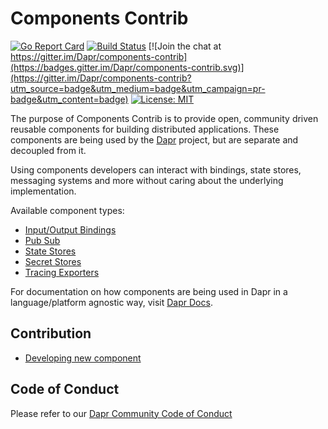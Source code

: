 # Components Contrib

[![Go Report Card](https://goreportcard.com/badge/github.com/dapr/components-contrib)](https://goreportcard.com/report/github.com/dapr/components-contrib)
[![Build Status](https://github.com/dapr/components-contrib/workflows/components-contrib/badge.svg?event=push&branch=master)](https://github.com/dapr/components-contrib/actions?workflow=components-contrib)
[![Join the chat at https://gitter.im/Dapr/components-contrib](https://badges.gitter.im/Dapr/components-contrib.svg)](https://gitter.im/Dapr/components-contrib?utm_source=badge&utm_medium=badge&utm_campaign=pr-badge&utm_content=badge)
[![License: MIT](https://img.shields.io/badge/License-MIT-yellow.svg)](https://opensource.org/licenses/MIT)


The purpose of Components Contrib is to provide open, community driven reusable components for building distributed applications.
These components are being used by the [Dapr](https://github.com/dapr/dapr) project, but are separate and decoupled from it.

Using components developers can interact with bindings, state stores, messaging systems and more without caring about the underlying implementation.

Available component types:

* [Input/Output Bindings](bindings/Readme.md)
* [Pub Sub](pubsub/Readme.md)
* [State Stores](state/Readme.md)
* [Secret Stores](secretstores/Readme.md)
* [Tracing Exporters](exporters/Readme.md)

For documentation on how components are being used in Dapr in a language/platform agnostic way, visit [Dapr Docs](https://docs.dapr.io).

## Contribution

* [Developing new component](docs/developing-component.md)

## Code of Conduct

Please refer to our [Dapr Community Code of Conduct](https://github.com/dapr/community/blob/master/CODE-OF-CONDUCT.md)
